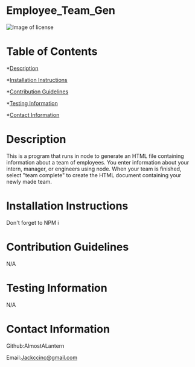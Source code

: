# Employee_Team_Gen

  ![Image of license](https://img.shields.io/badge/License-MIT-blue)
  # Table of Contents
  *[Description](#description)
  
  *[Installation Instructions](#installationinstructions)
  
  *[Contribution Guidelines](#contributionguidelines)
  
  *[Testing Information](#testinginformation)
  
  *[Contact Information](#contactinformation)


  # Description 
  This is a program that runs in node to generate an HTML file containing information about a team of employees. You enter information about your intern, manager, or engineers using node. When your team is finished, select "team complete" to create the HTML document containing your newly made team. 

  # Installation Instructions
  Don't forget to NPM i 

  # Contribution Guidelines
  N/A

  # Testing Information
  N/A

  # Contact Information
  Github:AlmostALantern
 
  Email:Jackccinc@gmail.com




